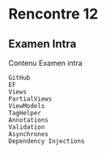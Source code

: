 # Rencontre 12


## Examen Intra  
Contenu Examen intra 

    GitHub
    EF
    Views
    PartialViews
    ViewModels
    TagHelper
    Annotations
    Validation
    Asynchrones
    Dependency Injections 
